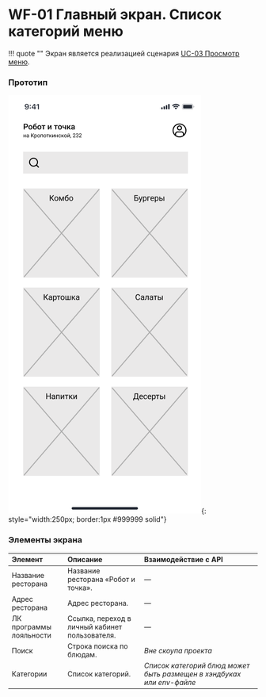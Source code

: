 # WF-01 Главный экран. Список категорий меню

!!! quote ""
    Экран является реализацией сценария [UC-03 Просмотр меню](../requirements/uc03.md). 

### Прототип

![](../img/screen01.png){: style="width:250px; border:1px #999999 solid"}

### Элементы экрана

| **Элемент**             | **Описание**                                   | Взаимодействие&nbsp;с&nbsp;API                                        |
| :---------------------- | :--------------------------------------------- | :-------------------------------------------------------------------- |
| Название ресторана      | Название ресторана «Робот и точка».            | —                                                                     |
| Адрес ресторана         | Адрес ресторана.                               | —                                                                     |
| ЛК программы лояльности | Ссылка, переход в личный кабинет пользователя. | —                                                                     |
| Поиск                   | Строка поиска по блюдам.                       | *Вне скоупа проекта*                                                  |
| Категории               | Список категорий.                              | *Список категорий блюд может быть размещен в хэндбуках или env-файле* |
